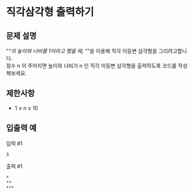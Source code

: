 # 직각삼각형 출력하기

## 문제 설명

"*"의 높이와 너비를 1이라고 했을 때, "*"을 이용해 직각 이등변 삼각형을 그리려고합니다.  
정수 n 이 주어지면 높이와 너비가 n 인 직각 이등변 삼각형을 출력하도록 코드를 작성해보세요.  


## 제한사항

- 1 ≤ n ≤ 10


## 입출력 예

입력 #1  

```
3
```

출력 #1  
```
*
**
***
```
